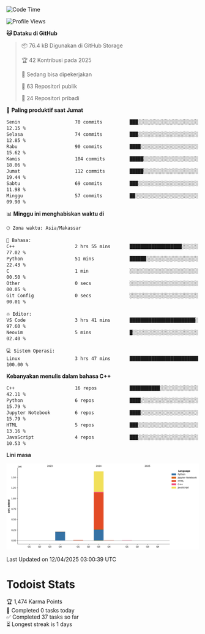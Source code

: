 <!--START_SECTION:waka-->
![Code Time](http://img.shields.io/badge/Code%20Time-158%20hrs%2041%20mins-blue)

![Profile Views](http://img.shields.io/badge/Profil%20dilihat-0-blue)

**🐱 Dataku di GitHub** 

> 📦 76.4 kB Digunakan di GitHub Storage 
 > 
> 🏆 42 Kontribusi pada 2025
 > 
> 💼 Sedang bisa dipekerjakan
 > 
> 📜 63 Repositori publik 
 > 
> 🔑 24 Repositori pribadi 
 > 
📅 **Paling produktif saat Jumat** 

```text
Senin                    70 commits          ███░░░░░░░░░░░░░░░░░░░░░░   12.15 % 
Selasa                   74 commits          ███░░░░░░░░░░░░░░░░░░░░░░   12.85 % 
Rabu                     90 commits          ████░░░░░░░░░░░░░░░░░░░░░   15.62 % 
Kamis                    104 commits         █████░░░░░░░░░░░░░░░░░░░░   18.06 % 
Jumat                    112 commits         █████░░░░░░░░░░░░░░░░░░░░   19.44 % 
Sabtu                    69 commits          ███░░░░░░░░░░░░░░░░░░░░░░   11.98 % 
Minggu                   57 commits          ██░░░░░░░░░░░░░░░░░░░░░░░   09.90 % 
```


📊 **Minggu ini menghabiskan waktu di** 

```text
🕑︎ Zona waktu: Asia/Makassar

💬 Bahasa: 
C++                      2 hrs 55 mins       ███████████████████░░░░░░   77.02 % 
Python                   51 mins             ██████░░░░░░░░░░░░░░░░░░░   22.43 % 
C                        1 min               ░░░░░░░░░░░░░░░░░░░░░░░░░   00.50 % 
Other                    0 secs              ░░░░░░░░░░░░░░░░░░░░░░░░░   00.05 % 
Git Config               0 secs              ░░░░░░░░░░░░░░░░░░░░░░░░░   00.01 % 

🔥 Editor: 
VS Code                  3 hrs 41 mins       ████████████████████████░   97.60 % 
Neovim                   5 mins              █░░░░░░░░░░░░░░░░░░░░░░░░   02.40 % 

💻 Sistem Operasi: 
Linux                    3 hrs 47 mins       █████████████████████████   100.00 % 
```

**Kebanyakan menulis dalam bahasa C++** 

```text
C++                      16 repos            ███████████░░░░░░░░░░░░░░   42.11 % 
Python                   6 repos             ████░░░░░░░░░░░░░░░░░░░░░   15.79 % 
Jupyter Notebook         6 repos             ████░░░░░░░░░░░░░░░░░░░░░   15.79 % 
HTML                     5 repos             ███░░░░░░░░░░░░░░░░░░░░░░   13.16 % 
JavaScript               4 repos             ███░░░░░░░░░░░░░░░░░░░░░░   10.53 % 
```



**Lini masa**

![Lines of Code chart](https://raw.githubusercontent.com/yusuf601/yusuf601/main/assets/bar_graph.png)


 Last Updated on 12/04/2025 03:00:39 UTC
<!--END_SECTION:waka-->
# Todoist Stats

<!-- TODO-IST:START -->
🏆  1,474 Karma Points           
🌸  Completed 0 tasks today           
✅  Completed 37 tasks so far           
⏳  Longest streak is 1 days
<!-- TODO-IST:END -->
